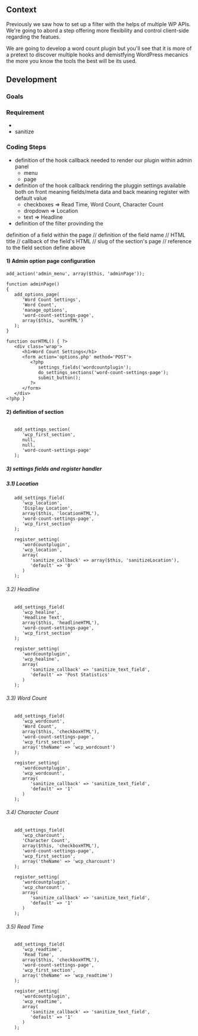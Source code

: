 ## Context
Previously we saw how to set up a filter with the helps of multiple WP APIs. We're going to abord a step offering more flexibility and control client-side regarding the featues.

We are going to develop a word count plugin but you'll see that it is more of a pretext to discover multiple hooks and demistfying WordPress mecanics the more you know the tools the best will be its used.


## Development

### Goals

### Requirement

- 
- sanitize

### Coding Steps

- definition of the hook callback needed to render our plugin within admin panel 
	- menu
	- page
- definition of the hook callback rendiring the pluggin settings available both on front meaning fields/meta data and back meaning register with default value  
	- checkboxes => Read Time, Word Count, Character Count
	- dropdown   => Location
	- text 		 => Headline
- definition of the filter provinding the 

definition of a field within the page
	// definition of the field name
	// HTML title 
	// callback of the field's HTML
	// slug of the section's page
	// reference to the field section define above

#### 1) Admin option page configuration
```
add_action('admin_menu', array($this, 'adminPage'));
```

```
function adminPage()
{
   add_options_page(
      'Word Count Settings',            
      'Word Count',                     
      'manage_options',                 
      'word-count-settings-page',       
      array($this, 'ourHTML')          
   );
}
```

```
function ourHTML() { ?>
   <div class='wrap'>
      <h1>Word Count Settings</h1>
      <form action='options.php' method='POST'>
         <?php
            settings_fields('wordcountplugin');                 
            do_settings_sections('word-count-settings-page');   
            submit_button();                                    
         ?>
      </form>
   </div>
<?php } 
```

#### 2) definition of section
```

   add_settings_section(
      'wcp_first_section',          
      null,             
      null,           
      'word-count-settings-page'    
   );
```
##### 3) settings fields and register handler
##### 3.1) Location
```
   add_settings_field(           
      'wcp_location',               
      'Display Location',           
      array($this, 'locationHTML'), 
      'word-count-settings-page',  
      'wcp_first_section'          
   );
   
   register_setting(            
      'wordcountplugin',     
      'wcp_location',              
      array(                        
         'sanitize_callback' => array($this, 'sanitizeLocation'), 
         'default' => '0'
      )
   );
```
###### 3.2) Headline
```
   add_settings_field(
      'wcp_healine', 
      'Headline Text', 
      array($this, 'headlineHTML'), 
      'word-count-settings-page', 
      'wcp_first_section'
   );
      
   register_setting(
      'wordcountplugin', 
      'wcp_healine',
      array(
         'sanitize_callback' => 'sanitize_text_field', 
         'default' => 'Post Statistics'
      )
   );
```
###### 3.3) Word Count
```
   add_settings_field(
      'wcp_wordcount', 
      'Word Count', 
      array($this, 'checkboxHTML'), 
      'word-count-settings-page', 
      'wcp_first_section', 
      array('theName' => 'wcp_wordcount')
   );
      
   register_setting(
      'wordcountplugin', 
      'wcp_wordcount', 
      array(
         'sanitize_callback' => 'sanitize_text_field', 
         'default' => '1'
      )
   );
```
###### 3.4) Character Count
```
   add_settings_field(
      'wcp_charcount', 
      'Character Count', 
      array($this, 'checkboxHTML'), 
      'word-count-settings-page', 
      'wcp_first_section', 
      array('theName' => 'wcp_charcount')
   );

   register_setting(
      'wordcountplugin', 
      'wcp_charcount', 
      array(
         'sanitize_callback' => 'sanitize_text_field', 
         'default' => '1'
      )
   );
```
###### 3.5) Read Time
```
   add_settings_field(
      'wcp_readtime', 
      'Read Time', 
      array($this, 'checkboxHTML'), 
      'word-count-settings-page', 
      'wcp_first_section',
      array('theName' => 'wcp_readtime')
   );

   register_setting(
      'wordcountplugin', 
      'wcp_readtime', 
      array(
         'sanitize_callback' => 'sanitize_text_field', 
         'default' => '1'
      )
   );
```

